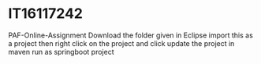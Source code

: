 # IT16117242
PAF-Online-Assignment
Download the folder given
in Eclipse import this as a project
then right click on the project and click update the project in maven
run as springboot project
